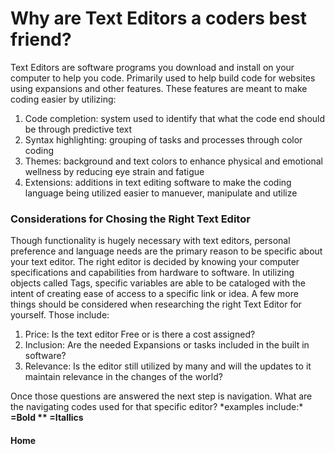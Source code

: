 # **Why are Text Editors a coders best friend?** 
<body> 
  <p> Text Editors are software programs you download and install on your computer to help you code. Primarily used to help build code for websites using expansions and other features.  These features are meant to make coding easier by utilizing:
  </p>
  
  1. Code completion: system used to identify that what the code end should be through predictive text
  2. Syntax highlighting: grouping of tasks and processes through color coding
  3. Themes: background and text colors to enhance physical and emotional wellness by reducing eye strain and fatigue
  4. Extensions: additions in text editing software to make the coding language being utilized easier to manuever, manipulate and utilize
  
</body>
  
### Considerations for Chosing the Right Text Editor
<body>
  <p> Though functionality is hugely necessary with text editors, personal preference and language needs are the primary reason to be specific about your text editor. The right editor is decided by knowing your computer specifications and capabilities from hardware to software.  In utilizing objects called Tags, specific variables are able to be cataloged with the intent of creating ease of access to a specific link or idea. A few more things should be considered when researching the right Text Editor for yourself.  Those include:
    </p>
  
  1. Price: Is the text editor Free or is there a cost assigned?
  2. Inclusion: Are the needed Expansions or tasks included in the built in software?
  3. Relevance: Is the editor still utilized by many and will the updates to it maintain relevance in the changes of the world?
  
  <body>
    <p> Once those questions are answered the next step is navigation.  What are the navigating codes used for that specific editor?
      *examples include:* 
      <text>
     <b> =Bold
      ** =Itallics
       </text>
       </p>
  </body>
 </main>  

#### Home
